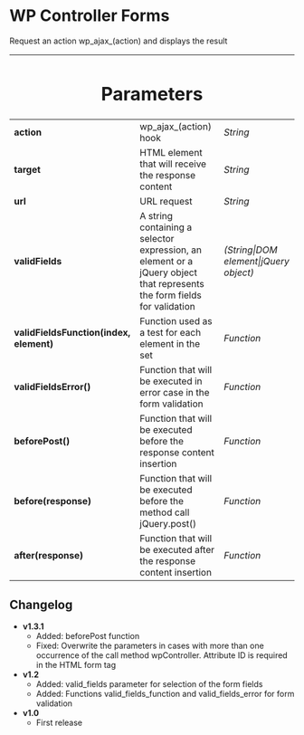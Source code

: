 # WP Controller Forms
Request an action wp_ajax_(action) and displays the result<br>

<table>
	<thead>
		<tr>
			<th colspan="3"><h1>Parameters</h1></th>
		</tr>
	</thead>
	<tbody>
		<tr>
			<td><strong>action</strong></td>
			<td>wp_ajax_(action) hook</td>
			<td><em>String</em></td>
		</tr>
		<tr>
			<td><strong>target</strong></td>
			<td>HTML element that will receive the response content</td>
			<td><em>String</em></td>
		</tr>
		<tr>
			<td><strong>url</strong></td>
			<td>URL request</td>
			<td><em>String</em></td>
		</tr>
		<tr>
			<td><strong>validFields</strong></td>
			<td>A string containing a selector expression, an element or a jQuery object that represents the form fields for validation</td>
			<td><em>(String|DOM element|jQuery object)</em></td>
		</tr>
		<tr>
			<td><strong>validFieldsFunction(index, element)</strong></td>
			<td>Function used as a test for each element in the set</td>
			<td><em>Function</em></td>
		</tr>
		<tr>
			<td><strong>validFieldsError()</strong></td>
			<td>Function that will be executed in error case in the form validation</td>
			<td><em>Function</em></td>
		</tr>
		<tr>
			<td><strong>beforePost()</strong></td>
			<td>Function that will be executed before the response content insertion</td>
			<td><em>Function</em></td>
		</tr>
		<tr>
			<td><strong>before(response)</strong></td>
			<td>Function that will be executed before the method call jQuery.post()</td>
			<td><em>Function</em></td>
		</tr>
		<tr>
			<td><strong>after(response)</strong></td>
			<td>Function that will be executed after the response content insertion</td>
			<td><em>Function</em></td>
		</tr>
	</tbody>
</table>
<h2>Changelog</h2>
<ul>
	<li>
		<strong>v1.3.1</strong>
		<ul>
			<li>Added: beforePost function</li>
			<li>Fixed: Overwrite the parameters in cases with more than one occurrence of the call method
				wpController. Attribute ID is required in the HTML form tag</li>
		</ul>
	</li>
	<li>
		<strong>v1.2</strong>
		<ul>
			<li>Added: valid_fields parameter for selection of the form fields</li>
			<li>Added: Functions valid_fields_function and valid_fields_error for form validation</li>
		</ul>
	</li>
	<li>
		<strong>v1.0</strong>
		<ul>
			<li>First release</li>
		</ul>
	</li>
</ul>
